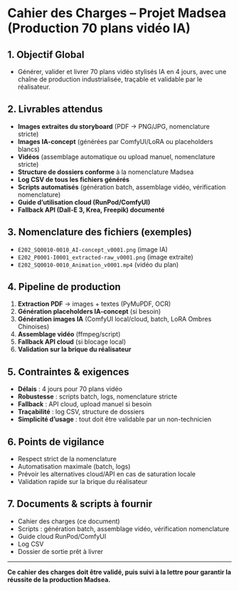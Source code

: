 # Cahier des Charges – Projet Madsea (Production 70 plans vidéo IA)

## 1. Objectif Global
- Générer, valider et livrer 70 plans vidéo stylisés IA en 4 jours, avec une chaîne de production industrialisée, traçable et validable par le réalisateur.

## 2. Livrables attendus
- **Images extraites du storyboard** (PDF → PNG/JPG, nomenclature stricte)
- **Images IA-concept** (générées par ComfyUI/LoRA ou placeholders blancs)
- **Vidéos** (assemblage automatique ou upload manuel, nomenclature stricte)
- **Structure de dossiers conforme** à la nomenclature Madsea
- **Log CSV de tous les fichiers générés**
- **Scripts automatisés** (génération batch, assemblage vidéo, vérification nomenclature)
- **Guide d’utilisation cloud (RunPod/ComfyUI)**
- **Fallback API (Dall-E 3, Krea, Freepik) documenté**

## 3. Nomenclature des fichiers (exemples)
- `E202_SQ0010-0010_AI-concept_v0001.png` (image IA)
- `E202_P0001-I0001_extracted-raw_v0001.png` (image extraite)
- `E202_SQ0010-0010_Animation_v0001.mp4` (vidéo du plan)

## 4. Pipeline de production
1. **Extraction PDF** → images + textes (PyMuPDF, OCR)
2. **Génération placeholders IA-concept** (si besoin)
3. **Génération images IA** (ComfyUI local/cloud, batch, LoRA Ombres Chinoises)
4. **Assemblage vidéo** (ffmpeg/script)
5. **Fallback API cloud** (si blocage local)
6. **Validation sur la brique du réalisateur**

## 5. Contraintes & exigences
- **Délais** : 4 jours pour 70 plans vidéo
- **Robustesse** : scripts batch, logs, nomenclature stricte
- **Fallback** : API cloud, upload manuel si besoin
- **Traçabilité** : log CSV, structure de dossiers
- **Simplicité d’usage** : tout doit être validable par un non-technicien

## 6. Points de vigilance
- Respect strict de la nomenclature
- Automatisation maximale (batch, logs)
- Prévoir les alternatives cloud/API en cas de saturation locale
- Validation rapide sur la brique du réalisateur

## 7. Documents & scripts à fournir
- Cahier des charges (ce document)
- Scripts : génération batch, assemblage vidéo, vérification nomenclature
- Guide cloud RunPod/ComfyUI
- Log CSV
- Dossier de sortie prêt à livrer

---

**Ce cahier des charges doit être validé, puis suivi à la lettre pour garantir la réussite de la production Madsea.**
